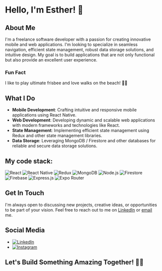 # Hello, I'm Esther! 👋

## About Me

I'm a freelance software developer with a passion for creating innovative mobile and web applications. I'm looking to specialize in seamless navigation, efficient state management, robust data storage solutions, and intuitive design. My goal is to build applications that are not only functional but also provide an excellent user experience.

### Fun Fact

I like to play ultimate frisbee and love walks on the beach! 🥏🌊

## What I Do

- **Mobile Development**: Crafting intuitive and responsive mobile applications using React Native.
- **Web Development**: Developing dynamic and scalable web applications with modern frameworks and technologies like React.
- **State Management**: Implementing efficient state management using Redux and other state management libraries.
- **Data Storage**: Leveraging MongoDB / Firestore and other databases for reliable and secure data storage solutions.

## My code stack:

![React](https://img.shields.io/badge/React-61DAFB?style=for-the-badge&logo=react&logoColor=black) ![React Native](https://img.shields.io/badge/React%20Native-61DAFB?style=for-the-badge&logo=react&logoColor=black) ![Redux](https://img.shields.io/badge/Redux-764ABC?style=for-the-badge&logo=redux&logoColor=white) ![MongoDB](https://img.shields.io/badge/MongoDB-47A248?style=for-the-badge&logo=mongodb&logoColor=white) ![Node.js](https://img.shields.io/badge/Node.js-339933?style=for-the-badge&logo=nodedotjs&logoColor=white) ![Firestore](https://img.shields.io/badge/Firestore-FFCA28?style=for-the-badge&logo=firebase&logoColor=black) ![Firebase](https://img.shields.io/badge/Firebase-FFCA28?style=for-the-badge&logo=firebase&logoColor=black) ![Express.js](https://img.shields.io/badge/Express.js-000000?style=for-the-badge&logo=express&logoColor=white) ![Expo Router](https://img.shields.io/badge/Expo%20Router-000020?style=for-the-badge&logo=expo&logoColor=white)

## Get In Touch

I'm always open to discussing new projects, creative ideas, or opportunities to be part of your vision. Feel free to reach out to me on [LinkedIn](www.linkedin.com/in/esther-devadas-6ab90a20b) or [email](esmd258@gmail.com) me.

## Social Media

- [![LinkedIn](https://img.shields.io/badge/LinkedIn-0077B5?style=for-the-badge&logo=linkedin&logoColor=white)](www.linkedin.com/in/esther-devadas-6ab90a20b) 
- [![Instagram](https://img.shields.io/badge/Instagram-E4405F?style=for-the-badge&logo=instagram&logoColor=white)](https://www.instagram.com/esthermeiday/) 

## Let's Build Something Amazing Together! 👩‍💻
